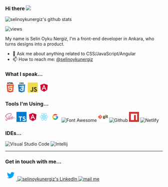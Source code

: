 ### Hi there <a href="https://selinoykunergiz.com/"><img src="https://media.giphy.com/media/hvRJCLFzcasrR4ia7z/giphy.gif" width="25px"></a>

![selinoykunergiz's github stats](https://github-readme-stats.vercel.app/api?username=selinoykunergiz&show_icons=true&theme=radical)

![views](https://komarev.com/ghpvc/?username=selinoykunergiz)

My name is Selin Oyku Nergiz, I'm a front-end developer in Ankara, who turns designs into a product.

- 💬 Ask me about anything related to CSS/JavaScript/Angular
- 📫 How to reach me: [@selinoykunergiz](https://twitter.com/selinoykuozkan)

### What I speak...

<p>
  <img src="https://raw.githubusercontent.com/github/explore/80688e429a7d4ef2fca1e82350fe8e3517d3494d/topics/html/html.png" width='32' title='HTML'>
  <img src='https://raw.githubusercontent.com/github/explore/80688e429a7d4ef2fca1e82350fe8e3517d3494d/topics/css/css.png' width='32' title='CSS'>
  <img src='https://raw.githubusercontent.com/github/explore/80688e429a7d4ef2fca1e82350fe8e3517d3494d/topics/javascript/javascript.png' width='32' title='JavaScript'>
  <img src='https://raw.githubusercontent.com/github/explore/c700f6f5bb68a850405eef411cf878162ff34b59/topics/angular/angular.png' width='32' title='Angular'>
</p>

### Tools I'm Using...

<p>
  <img src='https://raw.githubusercontent.com/github/explore/80688e429a7d4ef2fca1e82350fe8e3517d3494d/topics/sass/sass.png' width='32' title='Sass'>
  <img src='https://raw.githubusercontent.com/github/explore/80688e429a7d4ef2fca1e82350fe8e3517d3494d/topics/typescript/typescript.png' width='32' title='TS'>
  <img src='https://raw.githubusercontent.com/github/explore/c700f6f5bb68a850405eef411cf878162ff34b59/topics/angular/angular.png' width='32' title='Angular'>
  <img src='https://raw.githubusercontent.com/github/explore/80688e429a7d4ef2fca1e82350fe8e3517d3494d/topics/react/react.png' width='32' title='React'>
  <img src='https://raw.githubusercontent.com/github/explore/80688e429a7d4ef2fca1e82350fe8e3517d3494d/topics/google/google.png' width='32' title='Google Analytics'>
  <img src='https://github.com/FortAwesome.png' width='32' title='Font Awesome'>
  <img src='https://raw.githubusercontent.com/github/explore/9d47da057258d668c7dba9e9bb9cfcd45e2226e9/topics/git/git.png' width='32' title='Git'>
  <img src='https://github.com/github.png' width='32' title='Github'>
  <img src='https://raw.githubusercontent.com/github/explore/80688e429a7d4ef2fca1e82350fe8e3517d3494d/topics/npm/npm.png' width='32' title='NPM'>
  <img src='https://github.com/netlify.png' width='32' title='Netlify'>
</p>

### IDEs...

<p>
  <img src='https://github.com/vscode-icons.png' width='32' title='Visual Studio Code'>
  <img src='https://static-00.iconduck.com/assets.00/intellij-idea-icon-2048x2048-hsyna1mi.png' width='32' title='Intellij'>
</p>

<hr>

### Get in touch with me...

<a href="https://twitter.com/selinoykuozkan">
  <img alt="selinoykunergiz | Twitter" width="35px" src="https://raw.githubusercontent.com/github/explore/80688e429a7d4ef2fca1e82350fe8e3517d3494d/topics/twitter/twitter.png" />
</a>
<a href="https://www.linkedin.com/in/selinoykunergiz/">
  <img alt="selinoykunergiz's LinkedIn" width="35px" src="https://cdn1.iconfinder.com/data/icons/logotypes/32/circle-linkedin-512.png" />
</a>
<a href="mailto:contact@selinoykunergiz.com">
  <img alt="mail me" width="35px" src="https://w7.pngwing.com/pngs/799/918/png-transparent-mail-google-gmail-google-s-logo-icon-thumbnail.png" />
</a>
